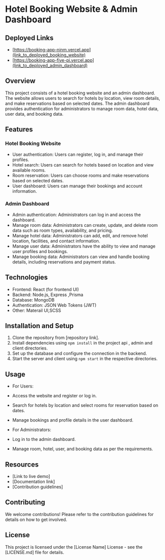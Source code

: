 # Hotel Booking Website & Admin Dashboard

## Deployed Links
- [https://booking-app-ninm.vercel.app](link_to_deployed_booking_website)
- [https://booking-app-five-pi.vercel.app](link_to_deployed_admin_dashboard)

## Overview
This project consists of a hotel booking website and an admin dashboard. The website allows users to search for hotels by location, view room details, and make reservations based on selected dates. The admin dashboard provides authentication for administrators to manage room data, hotel data, user data, and booking data.

## Features
### Hotel Booking Website
- User authentication: Users can register, log in, and manage their profiles.
- Hotel search: Users can search for hotels based on location and view available rooms.
- Room reservation: Users can choose rooms and make reservations based on selected dates.
- User dashboard: Users can manage their bookings and account information.

### Admin Dashboard
- Admin authentication: Administrators can log in and access the dashboard.
- Manage room data: Administrators can create, update, and delete room data such as room types, availability, and pricing.
- Manage hotel data: Administrators can add, edit, and remove hotel location, facilities, and contact information.
- Manage user data: Administrators have the ability to view and manage user profiles and bookings.
- Manage booking data: Administrators can view and handle booking details, including reservations and payment status.

## Technologies
- Frontend: React (for frontend UI)
- Backend: Node.js, Express ,Prisma
- Database: MongoDB
- Authentication: JSON Web Tokens (JWT)
- Other: Materail UI,SCSS

## Installation and Setup
1. Clone the repository from [repository link].
2. Install dependencies using `npm install` in the project api , admin and client directories.
3. Set up the database and configure the connection in the backend.
4. Start the server and client using `npm start` in the respective directories.

## Usage
- For Users:
 - Access the website and register or log in.
 - Search for hotels by location and select rooms for reservation based on dates.
 - Manage bookings and profile details in the user dashboard.

- For Administrators:
 - Log in to the admin dashboard.
 - Manage room, hotel, user, and booking data as per the requirements.

## Resources
- [Link to live demo]
- [Documentation link]
- [Contribution guidelines]

## Contributing
We welcome contributions! Please refer to the contribution guidelines for details on how to get involved.

## License
This project is licensed under the [License Name] License - see the [LICENSE.md] file for details.
